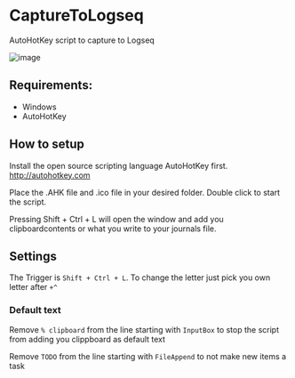 # CaptureToLogseq
AutoHotKey script to capture to Logseq

![image](https://github.com/kennethaar/CaptureToLogseq/assets/5931199/5e9b1646-1665-437a-8862-35bc58ed805a)

## Requirements:
- Windows
- AutoHotKey

## How to setup

Install the open source scripting language AutoHotKey first. http://autohotkey.com

Place the .AHK file and .ico file in your desired folder. Double click to start the script.

Pressing Shift + Ctrl + L will open the window and add you clipboardcontents or what you write to your journals file.

## Settings

The Trigger is `Shift + Ctrl + L`. To change the letter just pick you own letter after `+^`

### Default text

Remove `% clipboard` from the line starting with `InputBox` to stop the script from adding you clippboard as default text

Remove `TODO` from the line starting with `FileAppend` to not make new items a task


